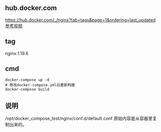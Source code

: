 ## hub.docker.com
https://hub.docker.com/_/nginx?tab=tags&page=1&ordering=last_updated
[参考视频](https://www.bilibili.com/video/BV1W54y1z7GM?p=3)

## tag
nginx:1.19.6

## cmd
```shell
docker-compose up -d
# 修改docker-compose.yml后重新构建
docker-compose build
```

## 说明
 /opt/docker_compose_test/nginx/conf.d/default.conf 原始内容是从容器里复制出来的。

